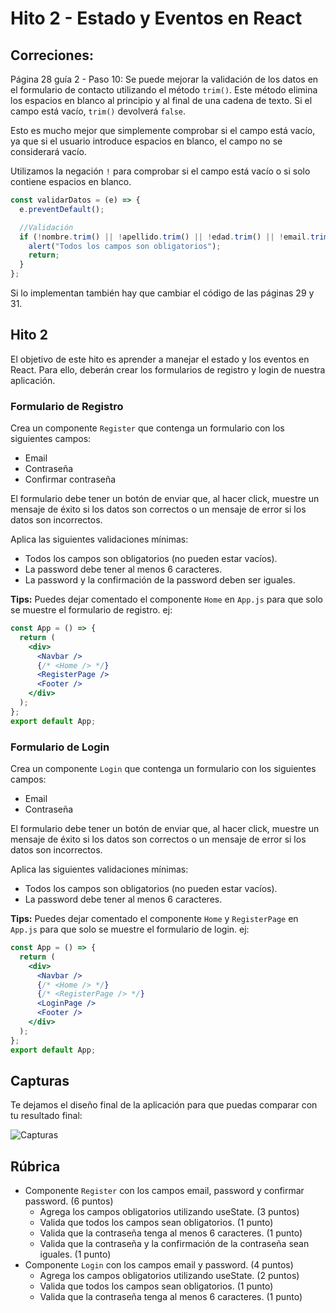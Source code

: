 # Hito 2 - Estado y Eventos en React

## Correciones:

Página 28 guía 2 - Paso 10: Se puede mejorar la validación de los datos en el formulario de contacto utilizando el método `trim()`. Este método elimina los espacios en blanco al principio y al final de una cadena de texto. Si el campo está vacío, `trim()` devolverá `false`.

Esto es mucho mejor que simplemente comprobar si el campo está vacío, ya que si el usuario introduce espacios en blanco, el campo no se considerará vacío.

Utilizamos la negación `!` para comprobar si el campo está vacío o si solo contiene espacios en blanco.

```js
const validarDatos = (e) => {
  e.preventDefault();

  //Validación
  if (!nombre.trim() || !apellido.trim() || !edad.trim() || !email.trim()) {
    alert("Todos los campos son obligatorios");
    return;
  }
};
```

Si lo implementan también hay que cambiar el código de las páginas 29 y 31.

## Hito 2

El objetivo de este hito es aprender a manejar el estado y los eventos en React. Para ello, deberán crear los formularios de registro y login de nuestra aplicación.

### Formulario de Registro

Crea un componente `Register` que contenga un formulario con los siguientes campos:

- Email
- Contraseña
- Confirmar contraseña

El formulario debe tener un botón de enviar que, al hacer click, muestre un mensaje de éxito si los datos son correctos o un mensaje de error si los datos son incorrectos.

Aplica las siguientes validaciones mínimas:

- Todos los campos son obligatorios (no pueden estar vacíos).
- La password debe tener al menos 6 caracteres.
- La password y la confirmación de la password deben ser iguales.

**Tips:** Puedes dejar comentado el componente `Home` en `App.js` para que solo se muestre el formulario de registro. ej:

```jsx
const App = () => {
  return (
    <div>
      <Navbar />
      {/* <Home /> */}
      <RegisterPage />
      <Footer />
    </div>
  );
};
export default App;
```

### Formulario de Login

Crea un componente `Login` que contenga un formulario con los siguientes campos:

- Email
- Contraseña

El formulario debe tener un botón de enviar que, al hacer click, muestre un mensaje de éxito si los datos son correctos o un mensaje de error si los datos son incorrectos.

Aplica las siguientes validaciones mínimas:

- Todos los campos son obligatorios (no pueden estar vacíos).
- La password debe tener al menos 6 caracteres.

**Tips:** Puedes dejar comentado el componente `Home` y `RegisterPage` en `App.js` para que solo se muestre el formulario de login. ej:

```jsx
const App = () => {
  return (
    <div>
      <Navbar />
      {/* <Home /> */}
      {/* <RegisterPage /> */}
      <LoginPage />
      <Footer />
    </div>
  );
};
export default App;
```

## Capturas

Te dejamos el diseño final de la aplicación para que puedas comparar con tu resultado final:

![Capturas](https://i.imgur.com/1Q8Q6Zz.png)

## Rúbrica

- Componente `Register` con los campos email, password y confirmar password. (6 puntos)
  - Agrega los campos obligatorios utilizando useState. (3 puntos)
  - Valida que todos los campos sean obligatorios. (1 punto)
  - Valida que la contraseña tenga al menos 6 caracteres. (1 punto)
  - Valida que la contraseña y la confirmación de la contraseña sean iguales. (1 punto)
- Componente `Login` con los campos email y password. (4 puntos)
  - Agrega los campos obligatorios utilizando useState. (2 puntos)
  - Valida que todos los campos sean obligatorios. (1 punto)
  - Valida que la contraseña tenga al menos 6 caracteres. (1 punto)
